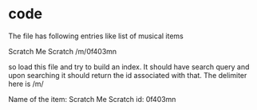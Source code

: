 # code

The file has following entries like list of musical items

Scratch Me Scratch	/m/0f403mn

so load this file and try to build an index. It should have search query and upon searching it should return the id associated with that.
The delimiter here is /m/

Name of the item: Scratch Me Scratch
id: 0f403mn



